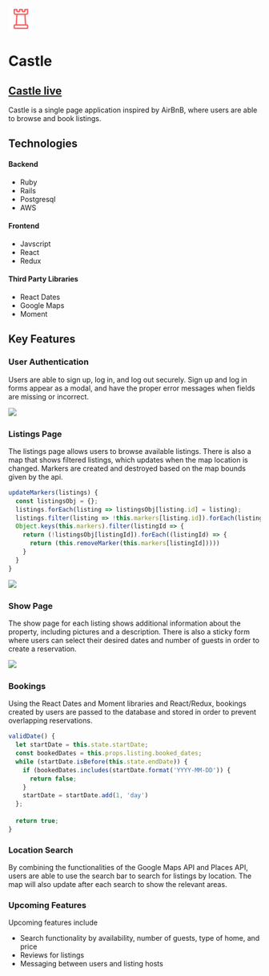 ![alt text](https://github.com/tsheng1/castle/blob/master/app/assets/images/logo_red_copy.png)
# Castle

## [Castle live](https://castle-tsheng.herokuapp.com)

Castle is a single page application inspired by AirBnB, where users are able to browse and book listings.

## Technologies
  
#### Backend

+ Ruby
+ Rails
+ Postgresql
+ AWS

#### Frontend

+ Javscript
+ React
+ Redux

#### Third Party Libraries

+ React Dates
+ Google Maps
+ Moment


## Key Features
### User Authentication

Users are able to sign up, log in, and log out securely. Sign up and log in forms appear as a modal, and have the proper error messages when fields are missing or incorrect.

![](https://github.com/tsheng1/castle/blob/master/app/assets/images/login-gif.gif)

### Listings Page

The listings page allows users to browse available listings. There is also a map that shows filtered listings, which updates when the map location is changed. Markers are created and destroyed based on the map bounds given by the api.

```javascript
updateMarkers(listings) {
  const listingsObj = {};
  listings.forEach(listing => listingsObj[listing.id] = listing);
  listings.filter(listing => !this.markers[listing.id]).forEach(listing => this.createMarkerFromListing(listing))
  Object.keys(this.markers).filter(listingId => {
    return (!listingsObj[listingId]).forEach((listingId) => {
      return (this.removeMarker(this.markers[listingId]))))
    }
  }
}
```

![](https://github.com/tsheng1/castle/blob/master/app/assets/images/map-gif.gif)

### Show Page

The show page for each listing shows additional information about the property, including pictures and a description. There is also a sticky form where users can select their desired dates and number of guests in order to create a reservation.

![](https://github.com/tsheng1/castle/blob/master/app/assets/images/show-gif.gif)

### Bookings

Using the React Dates and Moment libraries and React/Redux, bookings created by users are passed to the database and stored in order to prevent overlapping reservations.

```javascript
validDate() {
  let startDate = this.state.startDate;
  const bookedDates = this.props.listing.booked_dates;
  while (startDate.isBefore(this.state.endDate)) {
    if (bookedDates.includes(startDate.format('YYYY-MM-DD')) {
      return false;
    }
    startDate = startDate.add(1, 'day')
  };

  return true;
}
```

### Location Search

By combining the functionalities of the Google Maps API and Places API, users are able to use the search bar to search for listings by location. The map will also update after each search to show the relevant areas.

### Upcoming Features

Upcoming features include

+ Search functionality by availability, number of guests, type of home, and price
+ Reviews for listings
+ Messaging between users and listing hosts